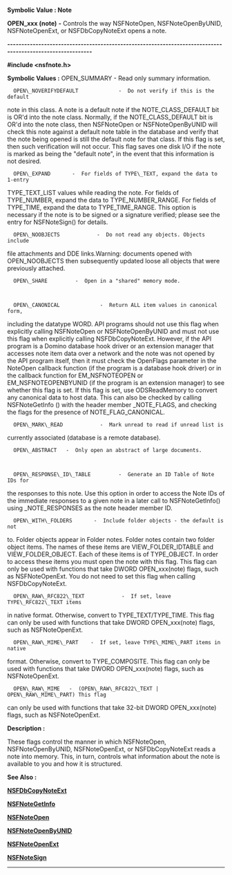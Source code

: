 




<!--
 /\* Font Definitions \*/
 @font-face
 {font-family:"Tms Rmn";
 panose-1:2 2 6 3 4 5 5 2 3 4;}
@font-face
 {font-family:Helv;
 panose-1:2 11 6 4 2 2 2 3 2 4;}
@font-face
 {font-family:"Cambria Math";
 panose-1:2 4 5 3 5 4 6 3 2 4;}
 /\* Style Definitions \*/
 p.MsoNormal, li.MsoNormal, div.MsoNormal
 {margin-top:0cm;
 margin-right:0cm;
 margin-bottom:8.0pt;
 margin-left:0cm;
 line-height:107%;
 font-size:11.0pt;
 font-family:"Calibri",sans-serif;}
.MsoChpDefault
 {font-size:11.0pt;}
.MsoPapDefault
 {margin-bottom:8.0pt;
 line-height:107%;}
 /\* Page Definitions \*/
 @page WordSection1
 {size:612.0pt 792.0pt;
 margin:72.0pt 72.0pt 72.0pt 72.0pt;}
div.WordSection1
 {page:WordSection1;}
-->




 


**Symbolic Value : Note**



**OPEN\_xxx (note)** **-** Controls the
way NSFNoteOpen, NSFNoteOpenByUNID, NSFNoteOpenExt, or NSFDbCopyNoteExt opens a
note.


**----------------------------------------------------------------------------------------------------------**



**#include <nsfnote.h>**


 **Symbolic Values :**      OPEN\_SUMMARY    -  Read only summary information.  

  

      OPEN\_NOVERIFYDEFAULT             -  Do not verify if this is the default
note in this class. A note is a default note if the NOTE\_CLASS\_DEFAULT bit is
OR'd into the note class. Normally, if the NOTE\_CLASS\_DEFAULT bit is OR'd into
the note class, then NSFNoteOpen or NSFNoteOpenByUNID will check this note
against a default note table in the database and verify that the note being
opened is still the default note for that class. If this flag is set, then such
verification will not occur. This flag saves one disk I/O if the note is marked
as being the "default note", in the event that this information is
not desired.  

  

      OPEN\_EXPAND       -  For fields of TYPE\_TEXT, expand the data to 1-entry
TYPE\_TEXT\_LIST values while reading the note. For fields of TYPE\_NUMBER, expand
the data to TYPE\_NUMBER\_RANGE. For fields of TYPE\_TIME, expand the data to
TYPE\_TIME\_RANGE. This option is necessary if the note is to be signed or a
signature verified; please see the entry for NSFNoteSign() for details.  

  

      OPEN\_NOOBJECTS            -  Do not read any objects. Objects include
file attachments and DDE links.Warning: documents opened with OPEN\_NOOBJECTS
then subsequently updated loose all objects that were previously attached.  

  

      OPEN\_SHARE         -  Open in a "shared" memory mode.  

  

      OPEN\_CANONICAL             -  Return ALL item values in canonical form,
including the datatype WORD. API programs should not use this flag when
explicitly calling NSFNoteOpen or NSFNoteOpenByUNID and must not use this flag
when explicitly calling NSFDbCopyNoteExt. However, if the API program is a
Domino database hook driver or an extension manager that accesses note item
data over a network and the note was not opened by the API program itself, then
it must check the OpenFlags parameter in the NoteOpen callback function (if the
program is a database hook driver) or in the callback function for EM\_NSFNOTEOPEN
or EM\_NSFNOTEOPENBYUNID (if the program is an extension manager) to see whether
this flag is set. If this flag is set, use ODSReadMemory to convert any
canonical data to host data. This can also be checked by calling NSFNoteGetInfo
() with the header member \_NOTE\_FLAGS, and checking the flags for the presence
of NOTE\_FLAG\_CANONICAL.  

  

      OPEN\_MARK\_READ            -  Mark unread to read if unread list is
currently associated (database is a remote database).  

  

      OPEN\_ABSTRACT   -  Only open an abstract of large documents.  

  

      OPEN\_RESPONSE\_ID\_TABLE         -  Generate an ID Table of Note IDs for
the responses to this note. Use this option in order to access the Note IDs of
the immediate responses to a given note in a later call to NSFNoteGetInfo()
using \_NOTE\_RESPONSES as the note header member ID.  

  

      OPEN\_WITH\_FOLDERS       -  Include folder objects - the default is not
to. Folder objects appear in Folder notes. Folder notes contain two folder
object items. The names of these items are VIEW\_FOLDER\_IDTABLE and
VIEW\_FOLDER\_OBJECT. Each of these items is of TYPE\_OBJECT. In order to access
these items you must open the note with this flag. This flag can only be used
with functions that take DWORD OPEN\_xxx(note) flags, such as NSFNoteOpenExt.
You do not need to set this flag when calling NSFDbCopyNoteExt.  

  

      OPEN\_RAW\_RFC822\_TEXT            -  If set, leave TYPE\_RFC822\_TEXT items
in native format. Otherwise, convert to TYPE\_TEXT/TYPE\_TIME. This flag can only
be used with functions that take DWORD OPEN\_xxx(note) flags, such as
NSFNoteOpenExt.  

  

      OPEN\_RAW\_MIME\_PART    -  If set, leave TYPE\_MIME\_PART items in native
format. Otherwise, convert to TYPE\_COMPOSITE. This flag can only be used with
functions that take DWORD OPEN\_xxx(note) flags, such as NSFNoteOpenExt.  

  

      OPEN\_RAW\_MIME   -  (OPEN\_RAW\_RFC822\_TEXT | OPEN\_RAW\_MIME\_PART) This flag
can only be used with functions that take 32-bit DWORD OPEN\_xxx(note) flags,
such as NSFNoteOpenExt.  

  




**Description :**



These flags
control the manner in which NSFNoteOpen, NSFNoteOpenByUNID, NSFNoteOpenExt, or
NSFDbCopyNoteExt reads a note into memory.  This, in turn, controls what
information about the note is available to you and how it is structured. 


 **See Also :**


**[NSFDbCopyNoteExt](NSFDbCopyNoteExt.md)**


**[NSFNoteGetInfo](NSFNoteGetInfo.md)**


**[NSFNoteOpen](NSFNoteOpen.md)**


**[NSFNoteOpenByUNID](NSFNoteOpenByUNID.md)**


**[NSFNoteOpenExt](NSFNoteOpenExt.md)**


**[NSFNoteSign](NSFNoteSign.md)**



----------------------------------------------------------------------------------------------------------


 





